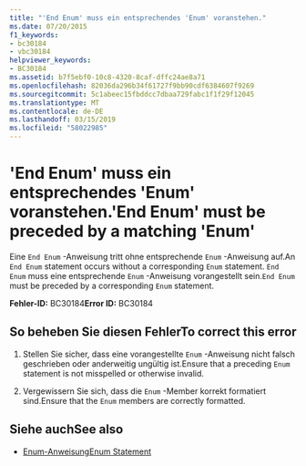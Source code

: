 ```yaml
---
title: "'End Enum' muss ein entsprechendes 'Enum' voranstehen."
ms.date: 07/20/2015
f1_keywords:
- bc30184
- vbc30184
helpviewer_keywords:
- BC30184
ms.assetid: b7f5ebf0-10c8-4320-8caf-dffc24ae8a71
ms.openlocfilehash: 82036da296b34f61727f9bb90cdf6384607f9269
ms.sourcegitcommit: 5c1abeec15fbddcc7dbaa729fabc1f1f29f12045
ms.translationtype: MT
ms.contentlocale: de-DE
ms.lasthandoff: 03/15/2019
ms.locfileid: "58022985"
---
```

# <a name="end-enum-must-be-preceded-by-a-matching-enum"></a><span data-ttu-id="5e298-102">'End Enum' muss ein entsprechendes 'Enum' voranstehen.</span><span class="sxs-lookup"><span data-stu-id="5e298-102">'End Enum' must be preceded by a matching 'Enum'</span></span>
<span data-ttu-id="5e298-103">Eine `End Enum` -Anweisung tritt ohne entsprechende `Enum` -Anweisung auf.</span><span class="sxs-lookup"><span data-stu-id="5e298-103">An `End Enum` statement occurs without a corresponding `Enum` statement.</span></span> <span data-ttu-id="5e298-104">`End Enum` muss eine entsprechende `Enum` -Anweisung vorangestellt sein.</span><span class="sxs-lookup"><span data-stu-id="5e298-104">`End Enum` must be preceded by a corresponding `Enum` statement.</span></span>  
  
 <span data-ttu-id="5e298-105">**Fehler-ID:** BC30184</span><span class="sxs-lookup"><span data-stu-id="5e298-105">**Error ID:** BC30184</span></span>  
  
## <a name="to-correct-this-error"></a><span data-ttu-id="5e298-106">So beheben Sie diesen Fehler</span><span class="sxs-lookup"><span data-stu-id="5e298-106">To correct this error</span></span>  
  
1.  <span data-ttu-id="5e298-107">Stellen Sie sicher, dass eine vorangestellte `Enum` -Anweisung nicht falsch geschrieben oder anderweitig ungültig ist.</span><span class="sxs-lookup"><span data-stu-id="5e298-107">Ensure that a preceding `Enum` statement is not misspelled or otherwise invalid.</span></span>  
  
2.  <span data-ttu-id="5e298-108">Vergewissern Sie sich, dass die `Enum` -Member korrekt formatiert sind.</span><span class="sxs-lookup"><span data-stu-id="5e298-108">Ensure that the `Enum` members are correctly formatted.</span></span>  
  
## <a name="see-also"></a><span data-ttu-id="5e298-109">Siehe auch</span><span class="sxs-lookup"><span data-stu-id="5e298-109">See also</span></span>

- [<span data-ttu-id="5e298-110">Enum-Anweisung</span><span class="sxs-lookup"><span data-stu-id="5e298-110">Enum Statement</span></span>](../../visual-basic/language-reference/statements/enum-statement.md)
